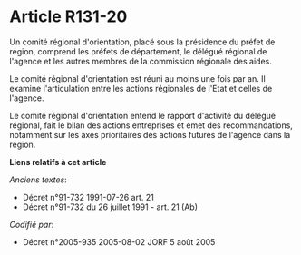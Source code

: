 # Article R131-20

Un comité régional d'orientation, placé sous la présidence du préfet de région, comprend les préfets de département, le
délégué régional de l'agence et les autres membres de la commission régionale des aides.

Le comité régional d'orientation est réuni au moins une fois par an. Il examine l'articulation entre les actions régionales
de l'Etat et celles de l'agence.

Le comité régional d'orientation entend le rapport d'activité du délégué régional, fait le bilan des actions entreprises et
émet des recommandations, notamment sur les axes prioritaires des actions futures de l'agence dans la région.

**Liens relatifs à cet article**

_Anciens textes_:

  - Décret n°91-732 1991-07-26 art. 21
  - Décret n°91-732 du 26 juillet 1991 - art. 21 (Ab)

_Codifié par_:

  - Décret n°2005-935 2005-08-02 JORF 5 août 2005
